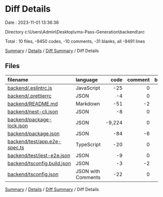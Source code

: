 # Diff Details

Date : 2023-11-01 13:36:36

Directory c:\\Users\\Admin\\Desktop\\vms-Pass-Generation\\backend\\src

Total : 10 files,  -9450 codes, -10 comments, -31 blanks, all -9491 lines

[Summary](results.md) / [Details](details.md) / [Diff Summary](diff.md) / Diff Details

## Files
| filename | language | code | comment | blank | total |
| :--- | :--- | ---: | ---: | ---: | ---: |
| [backend/.eslintrc.js](/backend/.eslintrc.js) | JavaScript | -25 | 0 | -1 | -26 |
| [backend/.prettierrc](/backend/.prettierrc) | JSON | -4 | 0 | 0 | -4 |
| [backend/README.md](/backend/README.md) | Markdown | -51 | -2 | -21 | -74 |
| [backend/nest-cli.json](/backend/nest-cli.json) | JSON | -8 | 0 | -1 | -9 |
| [backend/package-lock.json](/backend/package-lock.json) | JSON | -9,224 | 0 | -1 | -9,225 |
| [backend/package.json](/backend/package.json) | JSON | -84 | -6 | 0 | -90 |
| [backend/test/app.e2e-spec.ts](/backend/test/app.e2e-spec.ts) | TypeScript | -20 | 0 | -5 | -25 |
| [backend/test/jest-e2e.json](/backend/test/jest-e2e.json) | JSON | -9 | 0 | -1 | -10 |
| [backend/tsconfig.build.json](/backend/tsconfig.build.json) | JSON | -3 | -2 | 0 | -5 |
| [backend/tsconfig.json](/backend/tsconfig.json) | JSON with Comments | -22 | 0 | -1 | -23 |

[Summary](results.md) / [Details](details.md) / [Diff Summary](diff.md) / Diff Details
